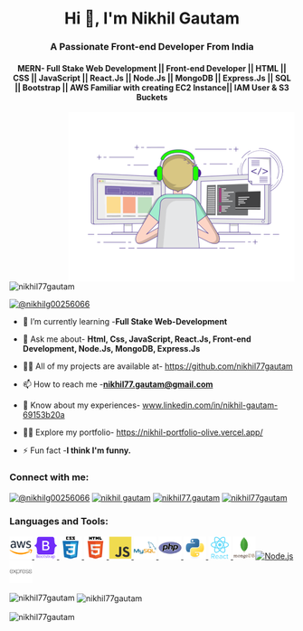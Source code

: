 
<h1 align="center">Hi 👋, I'm Nikhil Gautam</h1>
<h3 align="center">A Passionate Front-end Developer From India</h3>
<h4 align="center">MERN- Full Stake Web Development || Front-end Developer || HTML || CSS || JavaScript || React.Js || Node.Js || MongoDB || Express.Js || SQL || Bootstrap || AWS Familiar with creating EC2 Instance|| IAM User & S3 Buckets</h4>
<img align="right" alt="coding" width="400" src="https://raw.githubusercontent.com/devSouvik/devSouvik/master/gif3.gif">

<p align="left"> <img src="https://komarev.com/ghpvc/?username=nikhil77gautam&label=Profile%20views&color=0e75b6&style=flat" alt="nikhil77gautam" /> </p>

<p align="left"> <a href="https://twitter.com/@nikhilg00256066" target="blank"><img src="https://img.shields.io/twitter/follow/@nikhilg00256066?logo=twitter&style=for-the-badge" alt="@nikhilg00256066" /></a> </p>

- 🌱 I’m currently learning  -**Full Stake Web-Development**

- 💬 Ask me about- **Html, Css, JavaScript, React.Js, Front-end Development, Node.Js, MongoDB, Express.Js**
- 👨‍💻 All of my projects are available at- https://github.com/nikhil77gautam
- 📫 How to reach me  -**nikhil77.gautam@gmail.com**
- 📄 Know about my experiences- www.linkedin.com/in/nikhil-gautam-69153b20a
- 👨‍💻 Explore my portfolio- https://nikhil-portfolio-olive.vercel.app/
- ⚡ Fun fact  -**I think I'm funny.**

<h3 align="left">Connect with me:</h3>
<p align="left">
<a href="https://twitter.com/@nikhilg00256066" target="blank"><img align="center" src="https://raw.githubusercontent.com/rahuldkjain/github-profile-readme-generator/master/src/images/icons/Social/twitter.svg" alt="@nikhilg00256066" height="30" width="40" /></a>
<a href="https://linkedin.com/in/nikhil gautam" target="blank"><img align="center" src="https://raw.githubusercontent.com/rahuldkjain/github-profile-readme-generator/master/src/images/icons/Social/linked-in-alt.svg" alt="nikhil gautam" height="30" width="40" /></a>
<a href="https://instagram.com/nikhil77.gautam" target="blank"><img align="center" src="https://raw.githubusercontent.com/rahuldkjain/github-profile-readme-generator/master/src/images/icons/Social/instagram.svg" alt="nikhil77.gautam" height="30" width="40" /></a>
<a href="https://github.com/nikhil77gautam" target="blank"><img align="center" src="https://raw.githubusercontent.com/rahuldkjain/github-profile-readme-generator/master/src/images/icons/Social/github.svg" alt="nikhil77gautam" height="30" width="40" /></a>
</p>

<h3 align="left">Languages and Tools:</h3>
<p align="left"> <a href="https://aws.amazon.com" target="_blank" rel="noreferrer"> <img src="https://raw.githubusercontent.com/devicons/devicon/master/icons/amazonwebservices/amazonwebservices-original-wordmark.svg" alt="aws" width="40" height="40"/> </a> <a href="https://getbootstrap.com" target="_blank" rel="noreferrer"> <img src="https://raw.githubusercontent.com/devicons/devicon/master/icons/bootstrap/bootstrap-plain-wordmark.svg" alt="bootstrap" width="40" height="40"/> </a> <a href="https://www.w3schools.com/css/" target="_blank" rel="noreferrer"> <img src="https://raw.githubusercontent.com/devicons/devicon/master/icons/css3/css3-original-wordmark.svg" alt="css3" width="40" height="40"/> </a> <a href="https://www.w3.org/html/" target="_blank" rel="noreferrer"> <img src="https://raw.githubusercontent.com/devicons/devicon/master/icons/html5/html5-original-wordmark.svg" alt="html5" width="40" height="40"/> </a> <a href="https://developer.mozilla.org/en-US/docs/Web/JavaScript" target="_blank" rel="noreferrer"> <img src="https://raw.githubusercontent.com/devicons/devicon/master/icons/javascript/javascript-original.svg" alt="javascript" width="40" height="40"/> </a> <a href="https://www.mysql.com/" target="_blank" rel="noreferrer"> <img src="https://raw.githubusercontent.com/devicons/devicon/master/icons/mysql/mysql-original-wordmark.svg" alt="mysql" width="40" height="40"/> </a> <a href="https://www.php.net" target="_blank" rel="noreferrer"> <img src="https://raw.githubusercontent.com/devicons/devicon/master/icons/php/php-original.svg" alt="php" width="40" height="40"/> </a> <a href="https://www.python.org" target="_blank" rel="noreferrer"> <img src="https://raw.githubusercontent.com/devicons/devicon/master/icons/python/python-original.svg" alt="python" width="40" height="40"/> </a> <a href="https://reactjs.org/" target="_blank" rel="noreferrer"> <img src="https://raw.githubusercontent.com/devicons/devicon/master/icons/react/react-original-wordmark.svg" alt="react" width="40" height="40"/> </a> <a href="https://mongodb.org/" target="_blank" rel="noreferrer"><img src="https://raw.githubusercontent.com/devicons/devicon/master/icons/mongodb/mongodb-original-wordmark.svg" alt="MongoDB" width="40" height="40"/></a><a href="https://nodejs.org/" target="_blank" rel="noreferrer"><img src="https://raw.githubusercontent.com/devicons/devicon/master/icons/node/node-original-wordmark.svg" alt="Node.js" width="40" height="40"/></a><a href="https://expressjs.org/" target="_blank" rel="noreferrer"><img src="https://raw.githubusercontent.com/devicons/devicon/master/icons/express/express-original-wordmark.svg" alt="express" width="40" height="40"/></a></p>

<p><img align="left" src="https://github-readme-stats.vercel.app/api/top-langs?username=nikhil77gautam&show_icons=true&locale=en&layout=compact" alt="nikhil77gautam" /></p>

<p>&nbsp;<img align="center" src="https://github-readme-stats.vercel.app/api?username=nikhil77gautam&show_icons=true&locale=en" alt="nikhil77gautam" /></p>

<p><img align="center" src="https://github-readme-streak-stats.herokuapp.com/?user=nikhil77gautam&" alt="nikhil77gautam" /></p>
